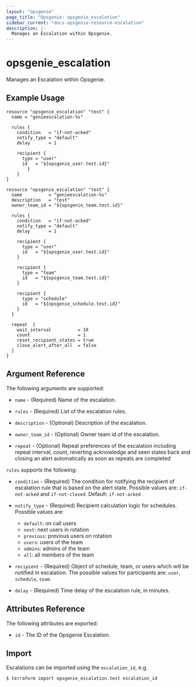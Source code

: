 ```yaml
---
layout: "opsgenie"
page_title: "Opsgenie: opsgenie_escalation"
sidebar_current: "docs-opsgenie-resource-escalation"
description: |-
  Manages an Escalation within Opsgenie.
---
```


# opsgenie_escalation

Manages an Escalation within Opsgenie.

## Example Usage

```hcl
resource "opsgenie_escalation" "test" {
  name = "genieescalation-%s"

  rules {
    condition   = "if-not-acked"
    notify_type = "default"
    delay       = 1

    recipient {
      type = "user"
      id   = "${opsgenie_user.test.id}"
		}
	}
}

resource "opsgenie_escalation" "test" {
  name          = "genieescalation-%s"
  description   = "test"
  owner_team_id = "${opsgenie_team.test.id}"

  rules {
    condition   = "if-not-acked"
    notify_type = "default"
    delay       = 1

    recipient {
      type = "user"
      id   = "${opsgenie_user.test.id}"
    }

    recipient {
      type = "team"
      id   = "${opsgenie_team.test.id}"
    }

    recipient {
      type = "schedule"
      id   = "${opsgenie_schedule.test.id}"
    }
  }

  repeat  {
    wait_interval          = 10
    count                  = 1
    reset_recipient_states = true
    close_alert_after_all  = false
  }
}
```

## Argument Reference

The following arguments are supported:

* `name` - (Required) Name of the escalation.

* `rules` - (Required) List of the escalation rules.

* `description` - (Optional) Description of the escalation.

* `owner_team_id` - (Optional) Owner team id of the escalation.

* `repeat` - (Optional) Repeat preferences of the escalation including repeat interval, count, reverting acknowledge and seen states back and closing an alert automatically as soon as repeats are completed


`rules` supports the following:

* `condition` - (Required) The condition for notifying the recipient of escalation rule that is based on the alert state. Possible values are: `if-not-acked` and `if-not-closed`. Default: `if-not-acked`
* `notify_type` - (Required) Recipient calculation logic for schedules. Possible values are:

  - `default`: on call users
  - `next`: next users in rotation
  - `previous`: previous users on rotation
  - `users`: users of the team
  - `admins`: admins of the team
  - `all`: all members of the team

* `recipient` - (Required) Object of schedule, team, or users which will be notified in escalation. The possible values for participants are: `user`, `schedule`, `team`.
* `delay` - (Required) Time delay of the escalation rule, in minutes.


## Attributes Reference

The following attributes are exported:

* `id` - The ID of the Opsgenie Escalation.

## Import

Escalations can be imported using the `escalation_id`, e.g.

`$ terraform import opsgenie_escalation.test escalation_id`

